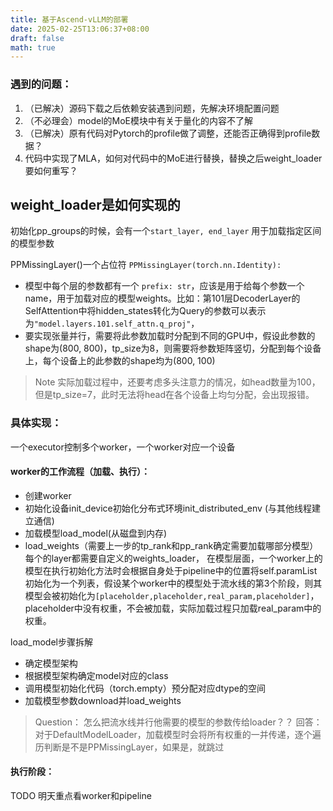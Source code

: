 ```yaml
---
title: 基于Ascend-vLLM的部署
date: 2025-02-25T13:06:37+08:00
draft: false
math: true
---
```

### 遇到的问题：

1. （已解决）源码下载之后依赖安装遇到问题，先解决环境配置问题
2. （不必理会）model的MoE模块中有关于量化的内容不了解
3. （已解决）原有代码对Pytorch的profile做了调整，还能否正确得到profile数据？
4. 代码中实现了MLA，如何对代码中的MoE进行替换，替换之后weight_loader要如何重写？


## weight_loader是如何实现的



初始化pp_groups的时候，会有一个`start_layer, end_layer` 用于加载指定区间的模型参数

PPMissingLayer()一个占位符 `PPMissingLayer(torch.nn.Identity):`

- 模型中每个层的参数都有一个 `prefix: str`，应该是用于给每个参数一个name，用于加载对应的模型weights。比如：第101层DecoderLayer的SelfAttention中将hidden_states转化为Query的参数可以表示为`"model.layers.101.self_attn.q_proj"`，
- 要实现张量并行，需要将此参数加载时分配到不同的GPU中，假设此参数的shape为(800, 800)，tp_size为8，则需要将参数矩阵竖切，分配到每个设备上，每个设备上的此参数的shape均为(800, 100)

> Note
> 实际加载过程中，还要考虑多头注意力的情况，如head数量为100，但是tp_size=7，此时无法将head在各个设备上均匀分配，会出现报错。


### 具体实现：

一个executor控制多个worker，一个worker对应一个设备
#### worker的工作流程（加载、执行）：
- 创建worker
- 初始化设备init_device初始化分布式环境init_distributed_env (与其他线程建立通信)
- 加载模型load_model(从磁盘到内存)
- load_weights（需要上一步的tp_rank和pp_rank确定需要加载哪部分模型）
每个的layer都需要自定义的weights_loader，
在模型层面，一个worker上的模型在执行初始化方法时会根据自身处于pipeline中的位置将self.paramList初始化为一个列表，假设某个worker中的模型处于流水线的第3个阶段，则其模型会被初始化为`[placeholder,placeholder,real_param,placeholder]`，placeholder中没有权重，不会被加载，实际加载过程只加载real_param中的权重。

load_model步骤拆解
- 确定模型架构
- 根据模型架构确定model对应的class
- 调用模型初始化代码（torch.empty）预分配对应dtype的空间
- 加载模型参数download并load_weights

> Question：
> 怎么把流水线并行他需要的模型的参数传给loader？？
回答： 对于DefaultModelLoader，加载模型时会将所有权重的一并传递，逐个遍历判断是不是PPMissingLayer，如果是，就跳过
#### 执行阶段：

TODO 明天重点看worker和pipeline


